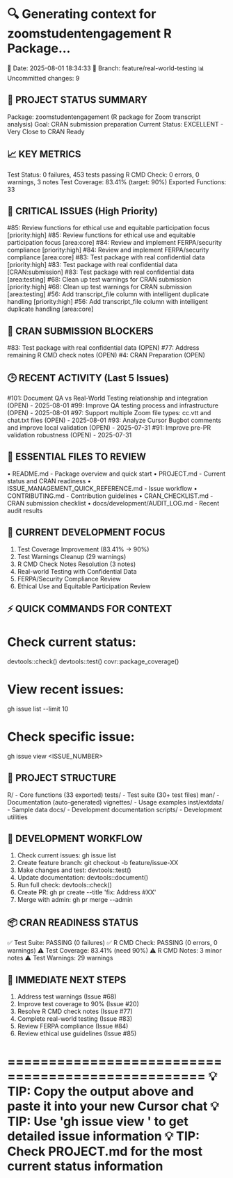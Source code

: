 🔍 Generating context for zoomstudentengagement R Package...
==================================================
📅 Date: 2025-08-01 18:34:33
🌿 Branch: feature/real-world-testing
📊 Uncommitted changes: 9

🎯 PROJECT STATUS SUMMARY
------------------------
Package: zoomstudentengagement (R package for Zoom transcript analysis)
Goal: CRAN submission preparation
Current Status: EXCELLENT - Very Close to CRAN Ready

📈 KEY METRICS
-------------
Test Status: 0 failures, 453 tests passing
R CMD Check: 0 errors, 0 warnings, 3 notes
Test Coverage: 83.41% (target: 90%)
Exported Functions: 33

🚨 CRITICAL ISSUES (High Priority)
--------------------------------
#85: Review functions for ethical use and equitable participation focus [priority:high]
#85: Review functions for ethical use and equitable participation focus [area:core]
#84: Review and implement FERPA/security compliance [priority:high]
#84: Review and implement FERPA/security compliance [area:core]
#83: Test package with real confidential data [priority:high]
#83: Test package with real confidential data [CRAN:submission]
#83: Test package with real confidential data [area:testing]
#68: Clean up test warnings for CRAN submission [priority:high]
#68: Clean up test warnings for CRAN submission [area:testing]
#56: Add transcript_file column with intelligent duplicate handling [priority:high]
#56: Add transcript_file column with intelligent duplicate handling [area:core]

🎯 CRAN SUBMISSION BLOCKERS
--------------------------
#83: Test package with real confidential data (OPEN)
#77: Address remaining R CMD check notes (OPEN)
#4: CRAN Preparation (OPEN)

🕒 RECENT ACTIVITY (Last 5 Issues)
--------------------------------
#101: Document QA vs Real-World Testing relationship and integration (OPEN) - 2025-08-01
#99: Improve QA testing process and infrastructure (OPEN) - 2025-08-01
#97: Support multiple Zoom file types: cc.vtt and chat.txt files (OPEN) - 2025-08-01
#93: Analyze Cursor Bugbot comments and improve local validation (OPEN) - 2025-07-31
#91: Improve pre-PR validation robustness (OPEN) - 2025-07-31

📁 ESSENTIAL FILES TO REVIEW
---------------------------
• README.md - Package overview and quick start
• PROJECT.md - Current status and CRAN readiness
• ISSUE_MANAGEMENT_QUICK_REFERENCE.md - Issue workflow
• CONTRIBUTING.md - Contribution guidelines
• CRAN_CHECKLIST.md - CRAN submission checklist
• docs/development/AUDIT_LOG.md - Recent audit results

🎯 CURRENT DEVELOPMENT FOCUS
---------------------------
1. Test Coverage Improvement (83.41% → 90%)
2. Test Warnings Cleanup (29 warnings)
3. R CMD Check Notes Resolution (3 notes)
4. Real-world Testing with Confidential Data
5. FERPA/Security Compliance Review
6. Ethical Use and Equitable Participation Review

⚡ QUICK COMMANDS FOR CONTEXT
---------------------------
# Check current status:
devtools::check()
devtools::test()
covr::package_coverage()

# View recent issues:
gh issue list --limit 10

# Check specific issue:
gh issue view <ISSUE_NUMBER>

📂 PROJECT STRUCTURE
-------------------
R/ - Core functions (33 exported)
tests/ - Test suite (30+ test files)
man/ - Documentation (auto-generated)
vignettes/ - Usage examples
inst/extdata/ - Sample data
docs/ - Development documentation
scripts/ - Development utilities

🔄 DEVELOPMENT WORKFLOW
---------------------
1. Check current issues: gh issue list
2. Create feature branch: git checkout -b feature/issue-XX
3. Make changes and test: devtools::test()
4. Update documentation: devtools::document()
5. Run full check: devtools::check()
6. Create PR: gh pr create --title 'fix: Address #XX'
7. Merge with admin: gh pr merge --admin

📦 CRAN READINESS STATUS
----------------------
✅ Test Suite: PASSING (0 failures)
✅ R CMD Check: PASSING (0 errors, 0 warnings)
⚠️  Test Coverage: 83.41% (need 90%)
⚠️  R CMD Notes: 3 minor notes
⚠️  Test Warnings: 29 warnings

🎯 IMMEDIATE NEXT STEPS
---------------------
1. Address test warnings (Issue #68)
2. Improve test coverage to 90% (Issue #20)
3. Resolve R CMD check notes (Issue #77)
4. Complete real-world testing (Issue #83)
5. Review FERPA compliance (Issue #84)
6. Review ethical use guidelines (Issue #85)

==================================================
💡 TIP: Copy the output above and paste it into your new Cursor chat
💡 TIP: Use 'gh issue view <NUMBER>' to get detailed issue information
💡 TIP: Check PROJECT.md for the most current status information
==================================================
